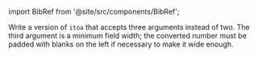 import BibRef from '@site/src/components/BibRef';

Write a version of `itoa` that accepts three arguments instead of
two. The third argument is a minimum field width; the converted number must
be padded with blanks on the left if necessary to make it wide enough. <BibRef id='KR1988' pages='p. 64'></BibRef>
